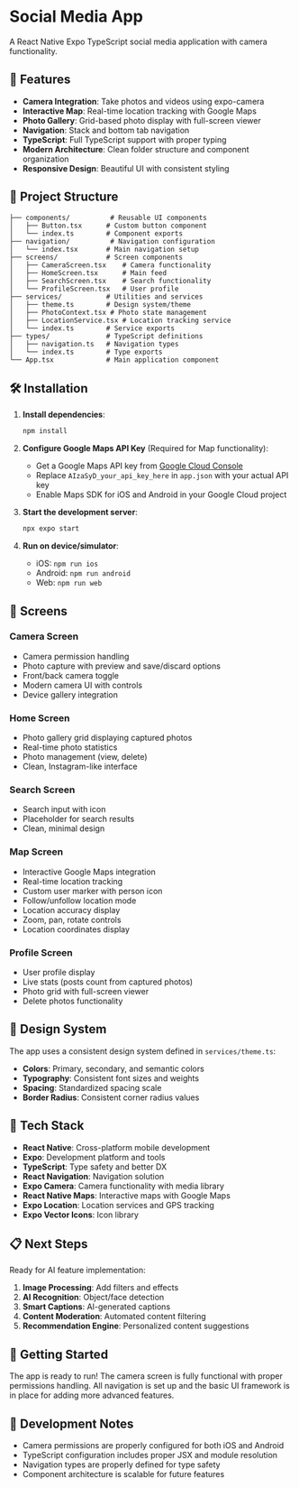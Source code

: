 # Social Media App

A React Native Expo TypeScript social media application with camera functionality.

## 🚀 Features

- **Camera Integration**: Take photos and videos using expo-camera
- **Interactive Map**: Real-time location tracking with Google Maps
- **Photo Gallery**: Grid-based photo display with full-screen viewer
- **Navigation**: Stack and bottom tab navigation
- **TypeScript**: Full TypeScript support with proper typing
- **Modern Architecture**: Clean folder structure and component organization
- **Responsive Design**: Beautiful UI with consistent styling

## 📁 Project Structure

```
├── components/          # Reusable UI components
│   ├── Button.tsx      # Custom button component
│   └── index.ts        # Component exports
├── navigation/          # Navigation configuration
│   └── index.tsx       # Main navigation setup
├── screens/            # Screen components
│   ├── CameraScreen.tsx    # Camera functionality
│   ├── HomeScreen.tsx      # Main feed
│   ├── SearchScreen.tsx    # Search functionality
│   └── ProfileScreen.tsx   # User profile
├── services/           # Utilities and services
│   ├── theme.ts        # Design system/theme
│   ├── PhotoContext.tsx # Photo state management
│   ├── LocationService.tsx # Location tracking service
│   └── index.ts        # Service exports
├── types/              # TypeScript definitions
│   ├── navigation.ts   # Navigation types
│   └── index.ts        # Type exports
└── App.tsx             # Main application component
```

## 🛠 Installation

1. **Install dependencies**:
   ```bash
   npm install
   ```

2. **Configure Google Maps API Key** (Required for Map functionality):
   - Get a Google Maps API key from [Google Cloud Console](https://console.cloud.google.com/)
   - Replace `AIzaSyD_your_api_key_here` in `app.json` with your actual API key
   - Enable Maps SDK for iOS and Android in your Google Cloud project

3. **Start the development server**:
   ```bash
   npx expo start
   ```

4. **Run on device/simulator**:
   - iOS: `npm run ios`
   - Android: `npm run android`
   - Web: `npm run web`

## 📱 Screens

### Camera Screen
- Camera permission handling
- Photo capture with preview and save/discard options
- Front/back camera toggle
- Modern camera UI with controls
- Device gallery integration

### Home Screen
- Photo gallery grid displaying captured photos
- Real-time photo statistics
- Photo management (view, delete)
- Clean, Instagram-like interface

### Search Screen
- Search input with icon
- Placeholder for search results
- Clean, minimal design

### Map Screen
- Interactive Google Maps integration
- Real-time location tracking
- Custom user marker with person icon
- Follow/unfollow location mode
- Location accuracy display
- Zoom, pan, rotate controls
- Location coordinates display

### Profile Screen
- User profile display
- Live stats (posts count from captured photos)
- Photo grid with full-screen viewer
- Delete photos functionality

## 🎨 Design System

The app uses a consistent design system defined in `services/theme.ts`:

- **Colors**: Primary, secondary, and semantic colors
- **Typography**: Consistent font sizes and weights
- **Spacing**: Standardized spacing scale
- **Border Radius**: Consistent corner radius values

## 🔧 Tech Stack

- **React Native**: Cross-platform mobile development
- **Expo**: Development platform and tools
- **TypeScript**: Type safety and better DX
- **React Navigation**: Navigation solution
- **Expo Camera**: Camera functionality with media library
- **React Native Maps**: Interactive maps with Google Maps
- **Expo Location**: Location services and GPS tracking
- **Expo Vector Icons**: Icon library

## 📋 Next Steps

Ready for AI feature implementation:

1. **Image Processing**: Add filters and effects
2. **AI Recognition**: Object/face detection
3. **Smart Captions**: AI-generated captions
4. **Content Moderation**: Automated content filtering
5. **Recommendation Engine**: Personalized content suggestions

## 🚀 Getting Started

The app is ready to run! The camera screen is fully functional with proper permissions handling. All navigation is set up and the basic UI framework is in place for adding more advanced features.

## 📝 Development Notes

- Camera permissions are properly configured for both iOS and Android
- TypeScript configuration includes proper JSX and module resolution
- Navigation types are properly defined for type safety
- Component architecture is scalable for future features 